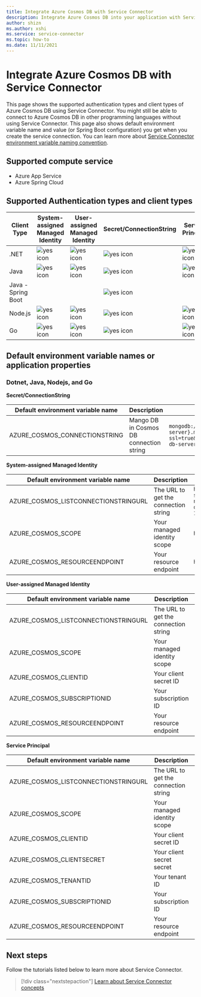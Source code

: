 ```yaml
---
title: Integrate Azure Cosmos DB with Service Connector
description: Integrate Azure Cosmos DB into your application with Service Connector
author: shizn
ms.author: xshi
ms.service: service-connector
ms.topic: how-to 
ms.date: 11/11/2021
---
```


# Integrate Azure Cosmos DB with Service Connector

This page shows the supported authentication types and client types of Azure Cosmos DB using Service Connector. You might still be able to connect to Azure Cosmos DB in other programming languages without using Service Connector. This page also shows default environment variable name and value (or Spring Boot configuration) you get when you create the service connection. You can learn more about [Service Connector environment variable naming convention](concept-service-connector-internals.md).

## Supported compute service

- Azure App Service
- Azure Spring Cloud

## Supported Authentication types and client types

| Client Type | System-assigned Managed Identity | User-assigned Managed Identity | Secret/ConnectionString | Service Principal |
| --- | --- | --- | --- | --- |
| .NET | ![yes icon](./media/green-check.png) | ![yes icon](./media/green-check.png) | ![yes icon](./media/green-check.png) | ![yes icon](./media/green-check.png) |
| Java  | ![yes icon](./media/green-check.png) | ![yes icon](./media/green-check.png) | ![yes icon](./media/green-check.png) | ![yes icon](./media/green-check.png) |
| Java - Spring Boot | | | ![yes icon](./media/green-check.png) | |
| Node.js | ![yes icon](./media/green-check.png) | ![yes icon](./media/green-check.png) | ![yes icon](./media/green-check.png) | ![yes icon](./media/green-check.png) |
| Go | ![yes icon](./media/green-check.png) | ![yes icon](./media/green-check.png) | ![yes icon](./media/green-check.png) | ![yes icon](./media/green-check.png) |


## Default environment variable names or application properties

### Dotnet, Java, Nodejs, and Go

**Secret/ConnectionString**

| Default environment variable name | Description | Example value |
| --- | --- | --- |
| AZURE_COSMOS_CONNECTIONSTRING | Mango DB in Cosmos DB connection string | `mongodb://{mango-db-admin-user}:{********}@{mango-db-server}.mongo.cosmos.azure.com:10255/?ssl=true&replicaSet=globaldb&retrywrites=false&maxIdleTimeMS=120000&appName=@{mango-db-server}@` |

**System-assigned Managed Identity**

| Default environment variable name | Description | Example value |
| --- | --- | --- |
| AZURE_COSMOS_LISTCONNECTIONSTRINGURL | The URL to get the connection string | `https://management.azure.com/subscriptions/{your-subscription-id}/resourceGroups/{your-resource-group-name}/providers/Microsoft.DocumentDB/databaseAccounts/{your-database-server}/listConnectionStrings?api-version=2021-04-15` |
| AZURE_COSMOS_SCOPE | Your managed identity scope | `https://management.azure.com/.default` |
| AZURE_COSMOS_RESOURCEENDPOINT | Your resource endpoint| `https://{your-database-server}.documents.azure.com:443/` |

**User-assigned Managed Identity**

| Default environment variable name | Description | Example value |
| --- | --- | --- |
| AZURE_COSMOS_LISTCONNECTIONSTRINGURL | The URL to get the connection string | `https://management.azure.com/subscriptions/{your-subscription-id}/resourceGroups/{your-resource-group-name}/providers/Microsoft.DocumentDB/databaseAccounts/{your-database-server}/listConnectionStrings?api-version=2021-04-15` |
| AZURE_COSMOS_SCOPE | Your managed identity scope | `https://management.azure.com/.default` |
| AZURE_COSMOS_CLIENTID | Your client secret ID | `{client-id}` |
| AZURE_COSMOS_SUBSCRIPTIONID | Your subscription ID | `{your-subscription-id}` |
| AZURE_COSMOS_RESOURCEENDPOINT | Your resource endpoint| `https://{your-database-server}.documents.azure.com:443/` |

**Service Principal**

| Default environment variable name | Description | Example value |
| --- | --- | --- |
| AZURE_COSMOS_LISTCONNECTIONSTRINGURL | The URL to get the connection string | `https://management.azure.com/subscriptions/{your-subscription-id}/resourceGroups/{your-resource-group-name}/providers/Microsoft.DocumentDB/databaseAccounts/{your-database-server}/listConnectionStrings?api-version=2021-04-15` |
| AZURE_COSMOS_SCOPE | Your managed identity scope | `https://management.azure.com/.default` |
| AZURE_COSMOS_CLIENTID | Your client secret ID | `{client-id}` |
| AZURE_COSMOS_CLIENTSECRET | Your client secret secret | `{client-secret}` |
| AZURE_COSMOS_TENANTID | Your tenant ID | `{tenant-id}` |
| AZURE_COSMOS_SUBSCRIPTIONID | Your subscription ID | `{your-subscription-id}` |
| AZURE_COSMOS_RESOURCEENDPOINT | Your resource endpoint| `https://{your-database-server}.documents.azure.com:443/` |

## Next steps

Follow the tutorials listed below to learn more about Service Connector.

> [!div class="nextstepaction"]
> [Learn about Service Connector concepts](./concept-service-connector-internals.md)
